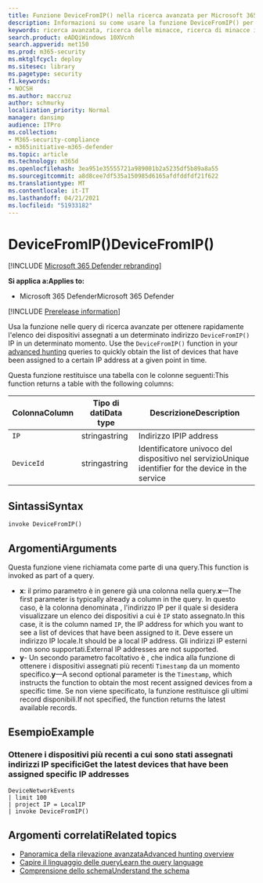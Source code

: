 ```yaml
---
title: Funzione DeviceFromIP() nella ricerca avanzata per Microsoft 365 Defender
description: Informazioni su come usare la funzione DeviceFromIP() per ottenere i dispositivi a cui è stato assegnato un indirizzo IP specifico
keywords: ricerca avanzata, ricerca delle minacce, ricerca di minacce informatiche, Microsoft 365 Defender, Microsoft 365, m365, ricerca, query, telemetria, riferimento allo schema, kusto, dispositivo, devicefromIP, funzione, arricchimento
search.product: eADQiWindows 10XVcnh
search.appverid: met150
ms.prod: m365-security
ms.mktglfcycl: deploy
ms.sitesec: library
ms.pagetype: security
f1.keywords:
- NOCSH
ms.author: maccruz
author: schmurky
localization_priority: Normal
manager: dansimp
audience: ITPro
ms.collection:
- M365-security-compliance
- m365initiative-m365-defender
ms.topic: article
ms.technology: m365d
ms.openlocfilehash: 3ea951e35555721a989001b2a5235df5b89a8a55
ms.sourcegitcommit: a8d8cee7df535a150985d6165afdfddfdf21f622
ms.translationtype: MT
ms.contentlocale: it-IT
ms.lasthandoff: 04/21/2021
ms.locfileid: "51933182"
---
```

# <a name="devicefromip"></a><span data-ttu-id="06edf-104">DeviceFromIP()</span><span class="sxs-lookup"><span data-stu-id="06edf-104">DeviceFromIP()</span></span>

[!INCLUDE [Microsoft 365 Defender rebranding](../includes/microsoft-defender.md)]


<span data-ttu-id="06edf-105">**Si applica a:**</span><span class="sxs-lookup"><span data-stu-id="06edf-105">**Applies to:**</span></span>
- <span data-ttu-id="06edf-106">Microsoft 365 Defender</span><span class="sxs-lookup"><span data-stu-id="06edf-106">Microsoft 365 Defender</span></span>


[!INCLUDE [Prerelease information](../includes/prerelease.md)]


<span data-ttu-id="06edf-107">Usa la funzione nelle query di ricerca avanzate per ottenere rapidamente l'elenco dei dispositivi assegnati a un determinato indirizzo `DeviceFromIP()` IP in un determinato momento. [](advanced-hunting-overview.md)</span><span class="sxs-lookup"><span data-stu-id="06edf-107">Use the `DeviceFromIP()` function in your [advanced hunting](advanced-hunting-overview.md) queries to quickly obtain the list of devices that have been assigned to a certain IP address at a given point in time.</span></span> 

<span data-ttu-id="06edf-108">Questa funzione restituisce una tabella con le colonne seguenti:</span><span class="sxs-lookup"><span data-stu-id="06edf-108">This function returns a table with the following columns:</span></span>

| <span data-ttu-id="06edf-109">Colonna</span><span class="sxs-lookup"><span data-stu-id="06edf-109">Column</span></span> | <span data-ttu-id="06edf-110">Tipo di dati</span><span class="sxs-lookup"><span data-stu-id="06edf-110">Data type</span></span> | <span data-ttu-id="06edf-111">Descrizione</span><span class="sxs-lookup"><span data-stu-id="06edf-111">Description</span></span> |
|------------|-------------|-------------|
| `IP` | <span data-ttu-id="06edf-112">stringa</span><span class="sxs-lookup"><span data-stu-id="06edf-112">string</span></span> | <span data-ttu-id="06edf-113">Indirizzo IP</span><span class="sxs-lookup"><span data-stu-id="06edf-113">IP address</span></span>  |
| `DeviceId` | <span data-ttu-id="06edf-114">stringa</span><span class="sxs-lookup"><span data-stu-id="06edf-114">string</span></span> | <span data-ttu-id="06edf-115">Identificatore univoco del dispositivo nel servizio</span><span class="sxs-lookup"><span data-stu-id="06edf-115">Unique identifier for the device in the service</span></span> |


## <a name="syntax"></a><span data-ttu-id="06edf-116">Sintassi</span><span class="sxs-lookup"><span data-stu-id="06edf-116">Syntax</span></span>

```kusto
invoke DeviceFromIP()
```

## <a name="arguments"></a><span data-ttu-id="06edf-117">Argomenti</span><span class="sxs-lookup"><span data-stu-id="06edf-117">Arguments</span></span>

<span data-ttu-id="06edf-118">Questa funzione viene richiamata come parte di una query.</span><span class="sxs-lookup"><span data-stu-id="06edf-118">This function is invoked as part of a query.</span></span>

- <span data-ttu-id="06edf-119">**x**: il primo parametro è in genere già una colonna nella query.</span><span class="sxs-lookup"><span data-stu-id="06edf-119">**x**—The first parameter is typically already a column in the query.</span></span> <span data-ttu-id="06edf-120">In questo caso, è la colonna denominata , l'indirizzo IP per il quale si desidera visualizzare un elenco dei dispositivi a cui è `IP` stato assegnato.</span><span class="sxs-lookup"><span data-stu-id="06edf-120">In this case, it is the column named `IP`, the IP address for which you want to see a list of devices that have been assigned to it.</span></span> <span data-ttu-id="06edf-121">Deve essere un indirizzo IP locale.</span><span class="sxs-lookup"><span data-stu-id="06edf-121">It should be a local IP address.</span></span> <span data-ttu-id="06edf-122">Gli indirizzi IP esterni non sono supportati.</span><span class="sxs-lookup"><span data-stu-id="06edf-122">External IP addresses are not supported.</span></span>
- <span data-ttu-id="06edf-123">**y**- Un secondo parametro facoltativo è , che indica alla funzione di ottenere i dispositivi assegnati più recenti `Timestamp` da un momento specifico.</span><span class="sxs-lookup"><span data-stu-id="06edf-123">**y**—A second optional parameter is the `Timestamp`, which instructs the function to obtain the most recent assigned devices from a specific time.</span></span> <span data-ttu-id="06edf-124">Se non viene specificato, la funzione restituisce gli ultimi record disponibili.</span><span class="sxs-lookup"><span data-stu-id="06edf-124">If not specified, the function returns the latest available records.</span></span>

## <a name="example"></a><span data-ttu-id="06edf-125">Esempio</span><span class="sxs-lookup"><span data-stu-id="06edf-125">Example</span></span>


### <a name="get-the-latest-devices-that-have-been-assigned-specific-ip-addresses"></a><span data-ttu-id="06edf-126">Ottenere i dispositivi più recenti a cui sono stati assegnati indirizzi IP specifici</span><span class="sxs-lookup"><span data-stu-id="06edf-126">Get the latest devices that have been assigned specific IP addresses</span></span>

```kusto
DeviceNetworkEvents 
| limit 100 
| project IP = LocalIP 
| invoke DeviceFromIP()
```

## <a name="related-topics"></a><span data-ttu-id="06edf-127">Argomenti correlati</span><span class="sxs-lookup"><span data-stu-id="06edf-127">Related topics</span></span>
- [<span data-ttu-id="06edf-128">Panoramica della rilevazione avanzata</span><span class="sxs-lookup"><span data-stu-id="06edf-128">Advanced hunting overview</span></span>](advanced-hunting-overview.md)
- [<span data-ttu-id="06edf-129">Capire il linguaggio delle query</span><span class="sxs-lookup"><span data-stu-id="06edf-129">Learn the query language</span></span>](advanced-hunting-query-language.md)
- [<span data-ttu-id="06edf-130">Comprensione dello schema</span><span class="sxs-lookup"><span data-stu-id="06edf-130">Understand the schema</span></span>](advanced-hunting-schema-tables.md)
